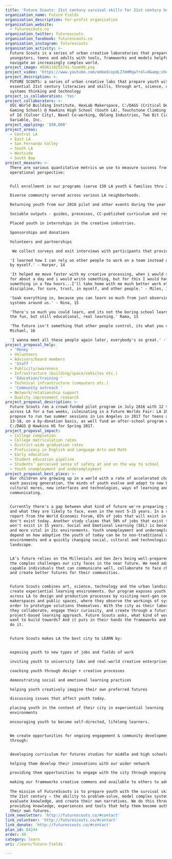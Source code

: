 ```yaml
---
title: 'Future Scouts: 21st century survival skills for 21st century humans'
organization_name: Future Fields
organization_description: For-profit organization
organization_website:
  - futurescouts.co
organization_twitter: futurescouts
organization_facebook: futurescouts.co
organization_instagram: futurescouts
organization_activity: >-
  Future Scouts is a series of urban creative laboratories that prepare
  youngsters, teens and adults with tools, frameworks and models helpful to
  navigate an increasingly complex world.
project_image: 4696118255741-team90.png
project_video: 'https://www.youtube.com/embed/opdLZ7mHMqw?rel=0&amp;showinfo=0'
project_description: >-
  FUTURE SCOUTS: a series of urban creative labs that prepare youth with
  essential 21st century literacies and skills, through art, science, design,
  systems thinking and technology
project_is_collaboration: 'Yes'
project_collaborators: >-
  USC World Building Institute, HexLab Makerspace, C:/DAGS (Critical Design And
  Gaming School) @ Hawkins High School (South LA), Touchstone Climbing - Cliffs
  of Id (Culver City), Navel Co-working, Oblong Industries, Two Bit Circus,
  Variable, Inc.
project_applying: '$50,000'
project_areas:
  - Central LA
  - East LA
  - San Fernando Valley
  - South LA
  - Westside
  - South Bay
project_measure: >-
  There are various quantitative metrics we use to measure success from an
  operational perspective:


  Full enrollment in our programs (serve 150 LA youth & families thru 2017).

  Diverse community served across various LA neighborhoods.

  Returning youth from our 2016 pilot and other events during the year.

  Sociable outputs - guides, processes, CC-published curriculum and resources.

  Placed youth in internships in the creative industries.

  Sponsorships and donations

  Volunteers and partnerships

   We collect surveys and exit interviews with participants that provide us first-hand with qualitative data on the outcomes of our program. Some snippets from 2016:

  'I learned how I can rely on other people to work on a team instead of working
  by myself.' - Harper, 14

  'It helped me move faster with my creative processing, when i would sit down
  for about a day and i would write something, but for this I would have to do
  something in a few hours...I'll take home with me much better work ethic,
  discipline, for sure, trust, in myself, and other people.' - Miles, 16

  'Soak everything in, because you can learn so much from just observing the
  systems around us.' - Nina, 15

  'There's so much you could learn, and its not the boring school learning, its
  the fun, but still educational, real learning.' Rama, 13

  'The future isn't something that other people control, its what you create'. -
  Michael, 16

  'I wanna meet all these people again later, everybody's so great.' - Eli, 13
project_proposal_help:
  - 'Money '
  - Volunteers
  - Advisors/board members
  - 'Staff '
  - Publicity/awareness
  - Infrastructure (building/space/vehicles etc.)
  - 'Education/training '
  - Technical infrastructure (computers etc.)
  - 'Community outreach '
  - Network/relationship support
  - Quality improvement research
project_proposal_description: >-
  Future Scouts ran a crowd-funded pilot program in July 2016 with 12 teens from
  across LA for a two weeks, culminating in a Future Worlds Fair: LA 2036! We
  propose to run two summer sessions in Los Angeles in 2017 for teens aged
  13-18, on a by-donation basis, as well fund an after-school program with
  C:/DAGS @ Hawkins HS for Spring 2017.
project_proposal_impact:
  - College completion
  - College matriculation rates
  - District-wide graduation rates
  - Proficiency in English and Language Arts and Math
  - Early education
  - Student education pipeline
  - Students’ perceived sense of safety at and on the way to school
  - Youth unemployment and underemployment
project_proposal_best_place: >-
  Our children are growing up in a world with a rate of accelerated change. With
  each passing generation, the minds of youth evolve and adapt to new behaviors,
  cultural mores, new interfaces and technologies, ways of learning and
  communicating.


  Currently there's a gap between what kind of future we're preparing youth for,
  and what they are likely to face, even in the next 5-15 years. In a recent
  report from the World Economic Forum, 65% of jobs that will exist in 10 years,
  don't exist today. Another study claims that 50% of jobs that exist today
  won't exist in 15 years. Social and Emotional Learning (SEL) is becoming more
  and more vital in 21c environments. Youth unemployment and underemployment
  depend on how adaptive the youth of today can be to non-traditional working
  environments and a quickly changing social, cultural and technological
  landscape.


  LA's future relies on the Millenials and Gen Zers being well-prepared to meet
  the complex challenges our city faces in the near future. We need adaptive,
  capable individuals that can communicate well, collaborate to face challenges
  and create better futures for their communities.


  Future Scouts combines art, science, technology and the urban landscape to
  create experiential learning environments. Our program exposes youth from
  across LA to design and production processes by visiting next-gen companies,
  makerspaces and public spaces, where they observe the workings of systems in
  order to prototype solutions themselves. With the city as their laboratory,
  they collaborate, engage their curiosity, and create through a futuristic
  project-based learning approach. Future Scouts asks, what kind of world do we
  want to build towards? And it puts in their hands the frameworks and means to
  do it.


  Future Scouts makes LA the best city to LEARN by:


  exposing youth to new types of jobs and fields of work

  inviting youth to university labs and real-world creative enterprises

  coaching youth through design + creative processes

  demonstrating social and emotional learning practices

  helping youth creatively imagine their own preferred futures

  discussing issues that affect youth today.

  placing youth in the context of their city in experiential learning
  environments

  encouraging youth to become self-directed, lifelong learners.


  We create opportunities for ongoing engagement & community development
  through:


  developing curriculum for futures studies for middle and high schoolers

  helping them develop their innovations with our wider network

  providing them opportunities to engage with the city through ongoing events.

  making our frameworks creative commons and available to others to adopt.
   
  The mission of FutureScouts is to prepare youth with the survival skills for
  the 21st century – the ability to problem-solve, model complex systems,
  evaluate knowledge, and create their own narratives. We do this through
  providing knowledge, experiences and tools that help them become authors of
  their own futures.
link_newsletter: 'http://futurescouts.co/#contact'
link_volunteer: 'http://futurescouts.co/#contact'
link_donate: 'http://futurescouts.co/#contact'
plan_id: 84244
order: 49
category: learn
uri: /learn/future-fields

---
```

